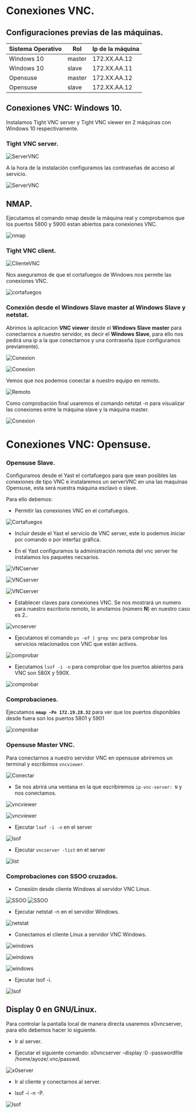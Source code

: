 # Conexiones VNC.

## Configuraciones previas de las máquinas.

| Sistema Operativo | Rol | Ip de la máquina |
|-------------------|-----|------------------|
| Windows 10        |master|172.XX.AA.12|
| Windows 10        |slave|172.XX.AA.11|
| Opensuse          |master|172.XX.AA.12|
| Opensuse          |slave|172.XX.AA.12|


## Conexiones VNC: Windows 10.

Instalamos Tight VNC server y Tight VNC viewer en 2 máquinas con Windows 10 respectivamente.



### Tight VNC server.

![ServerVNC](./img/imagen3.png)

A la hora de la instalación configuramos las contraseñas de acceso al servicio.

![ServerVNC](./img/imagen4.png)

## NMAP.

Ejecutamos el comando nmap desde la máquina real y comprobamos que los puertos 5800 y 5900 estan abiertos para conexiones VNC.

![nmap](./img/imagen6.png)

### Tight VNC client.

![ClienteVNC](./img/imagen3.png)

Nos aseguramos de que el cortafuegos de Windows nos permite las conexiones VNC.

![cortafuegos](./img/imagen5.png)

### Conexión desde el Windows Slave master al Windows Slave y netstat.

Abrimos la aplicacion **VNC viewer** desde el **Windows Slave master** para conectarnos a nuestro servidor, es decir el **Windows Slave**, para ello nos pedirá una ip a la que conectarnos y una contraseña (que configuramos previamente).

![Conexion](./img/imagen7.png)

![Conexion](./img/imagen8.png)

Vemos que nos podemos conectar a nuestro equipo en remoto.

![Remoto](./img/imagen9.png)

Como comprobación final usaremos el comando netstat -n para visualizar las conexiones entre la máquina slave y la máquina master.

![Conexion](./img/imagen10.png)

# Conexiones VNC: Opensuse.

### Opensuse Slave.

Configuramos desde el Yast el cortafuegos para que sean posibles las conexiones de tipo VNC e instalaremos un serverVNC en una las maquinas Opensuse, esta será nuestra máquina esclavo o slave.

Para ello debemos:

* Permitir las conexiones VNC en el cortafuegos.

![Cortafuegos](./img/imagen14.png)

* Incluir desde el Yast el servicio de VNC server, este lo podemos iniciar por comando o por interfaz gráfica.

* En el Yast configuramos la administración remota del vnc server he instalamos los paquetes necsarios.

![VNCserver](./img/imagen11.png)

![VNCserver](./img/imagen12.png)

![VNCserver](./img/imagen13.png)

* Establecer claves para conexiones VNC. Se nos mostrará un numero para nuestro escritorio remoto, lo anotamos (número **N**) en nuestro caso es 2..

![vncserver](./img/imagen15.png)

* Ejecutamos el comando ```ps -ef | grep vnc``` para comprobar los servicios relacionados con VNC que están activos.

![comprobar](./img/imagen17.png)

* Ejecutamos `lsof -i -n` para comprobar que los puertos abiertos para VNC son 580X y 590X.

![comprobar](./img/imagen18.png)

### Comprobaciones.

Ejecutamos **`nmap -Pn 172.19.28.32`** para ver que los puertos disponibles desde fuera son los puertos 5801 y 5901

![comprobar](./img/imagen19.png)

### Opensuse Master VNC.

Para conectarnos a nuestro servidor VNC en opensuse abriremos un terminal y escribimos ```vncviewer```.

![Conectar](./img/imagen20.png)

* Se nos abrirá una ventana en la que escribiremos ``ip-vnc-server: N`` y nos conectamos.

![vncviewer](./img/imagen21.png)

![vncviewer](./img/imagen22.png)

* Ejecutar ```lsof -i -n``` en el server

![lsof](./img/imagen23.png)

* Ejecutar ```vncserver -list``` en el server

![list](./img/imagen24.png)

### Comprobaciones con SSOO cruzados.

* Conexión desde cliente Windows al servidor VNC Linux.

![SSOO](./img/imagen29.png)
![SSOO](./img/imagen30.png)

* Ejecutar netstat -n en el servidor Windows.

![netstat](./img/imagen25.png)

* Conectamos el cliente Linux a servidor VNC Windows.

![windows](./img/imagen31.png)

![windows](./img/imagen22.png)

![windows](./img/imagen32.png)

* Ejecutar lsof -i.

![lsof](./img/imagen26.png)

## Display 0 en GNU/Linux.

Para controlar la pantalla local de manera directa usaremos x0vncserver, para ello debemos hacer lo siguiente.

* Ir al server.

* Ejecutar el siguiente comando: x0vncserver -display :0 -passwordfile /home/ayoze/.vnc/passwd.

![x0server](./img/imagen27.png)

* Ir al cliente y conectarnos al server.

* lsof -i -n -P.

![lsof](./img/imagen34.png)
